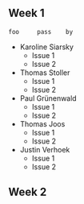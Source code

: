 ## Week 1

    foo     pass    by
 - Karoline Siarsky
   - Issue 1
   - Issue 2
- Thomas Stoller 
  - Issue 1
  - Issue 2
- Paul Grünenwald
   - Issue 1
   - Issue 2
- Thomas Joos
  - Issue 1
  - Issue 2
- Justin Verhoek
  - Issue 1
  - Issue 2

## Week 2

